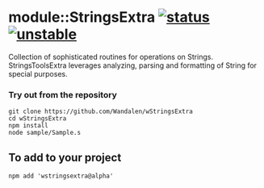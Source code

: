 
# module::StringsExtra [![status](https://github.com/Wandalen/wStringsExtra/workflows/publish/badge.svg)](https://github.com/Wandalen/wStringsExtra/actions?query=workflow%3Apublish) [![unstable](https://img.shields.io/badge/stability-unstable-yellow.svg)](https://github.com/emersion/stability-badges#unstable)

Collection of sophisticated routines for operations on Strings. StringsToolsExtra leverages analyzing, parsing and formatting of String for special purposes.


### Try out from the repository
```
git clone https://github.com/Wandalen/wStringsExtra
cd wStringsExtra
npm install
node sample/Sample.s
```

## To add to your project
```
npm add 'wstringsextra@alpha'
```
